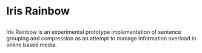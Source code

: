 # Iris Rainbow


##
Iris Rainbow is an experimental prototype implementation of sentence grouping and compression as an attempt to manage information overload in online based media. 
